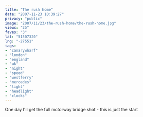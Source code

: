 ```yaml
---
title: "The rush home"
date: "2007-11-23 10:39:27"
privacy: "public"
image: "2007/11/23/the-rush-home/the-rush-home.jpg"
views: "25"
faves: "3"
lat: "51507320"
lng: "-27551"
tags:
- "canarywharf"
- "london"
- "england"
- "uk"
- "night"
- "speed"
- "westferry"
- "mercedes"
- "light"
- "headlight"
- "clocks"
---
```

One day I'll get the full motorway bridge shot - this is just the start 
